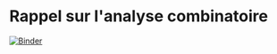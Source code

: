 # Rappel sur l'analyse combinatoire


[![Binder](https://mybinder.org/badge_logo.svg)](https://mybinder.org/v2/gh/nevermind78/Proba_stat_4_LM/master?filepath=https%3A%2F%2Fgithub.com%2Fnevermind78%2FProba_stat_4_LM%2Fblob%2Fmaster%2FCH0%2F)
